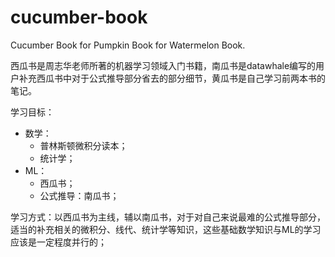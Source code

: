 # cucumber-book
Cucumber Book for Pumpkin Book for Watermelon Book.

西瓜书是周志华老师所著的机器学习领域入门书籍，南瓜书是datawhale编写的用户补充西瓜书中对于公式推导部分省去的部分细节，黄瓜书是自己学习前两本书的笔记。

学习目标：
- 数学：
  - 普林斯顿微积分读本；
  - 统计学；
- ML：
  - 西瓜书；
  - 公式推导：南瓜书；

学习方式：以西瓜书为主线，辅以南瓜书，对于对自己来说最难的公式推导部分，适当的补充相关的微积分、线代、统计学等知识，这些基础数学知识与ML的学习应该是一定程度并行的；
